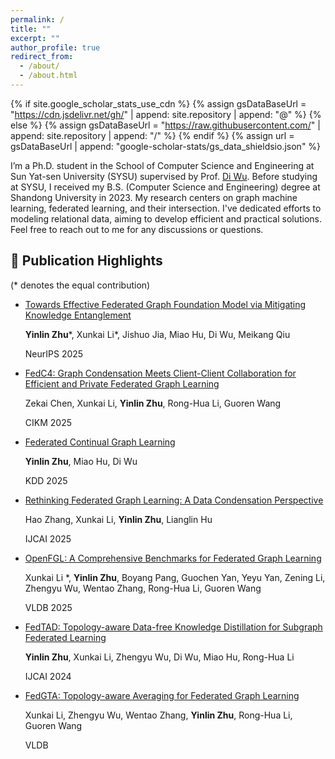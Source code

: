 ```yaml
---
permalink: /
title: ""
excerpt: ""
author_profile: true
redirect_from: 
  - /about/
  - /about.html
---
```


{% if site.google_scholar_stats_use_cdn %}
{% assign gsDataBaseUrl = "https://cdn.jsdelivr.net/gh/" | append: site.repository | append: "@" %}
{% else %}
{% assign gsDataBaseUrl = "https://raw.githubusercontent.com/" | append: site.repository | append: "/" %}
{% endif %}
{% assign url = gsDataBaseUrl | append: "google-scholar-stats/gs_data_shieldsio.json" %}

<span class='anchor' id='about-me'></span>



I’m a Ph.D. student in the School of Computer Science and Engineering at Sun Yat-sen University (SYSU) supervised by Prof. [Di Wu](https://netlabsysu.org/dwu/index.html). Before studying at SYSU, I received my B.S. (Computer Science and Engineering) degree at Shandong University in 2023. My research centers on graph machine learning, federated learning, and their intersection. I've dedicated efforts to modeling relational data, aiming to develop efficient and practical solutions. Feel free to reach out to me for any discussions or questions.




## 📝 Publication Highlights
(* denotes the equal contribution)
- [Towards Effective Federated Graph Foundation Model via Mitigating Knowledge Entanglement](https://arxiv.org/abs/2505.12684)
  
  **Yinlin Zhu***, Xunkai Li*, Jishuo Jia, Miao Hu, Di Wu, Meikang Qiu
  
  NeurIPS 2025

- [FedC4: Graph Condensation Meets Client-Client Collaboration for Efficient and Private Federated Graph Learning](https://arxiv.org/abs/2504.14188)

  Zekai Chen, Xunkai Li, **Yinlin Zhu**, Rong-Hua Li, Guoren Wang

  CIKM 2025
  
- [Federated Continual Graph Learning](https://arxiv.org/abs/2411.18919)
  
  **Yinlin Zhu**, Miao Hu, Di Wu
  
  KDD 2025

- [Rethinking Federated Graph Learning: A Data Condensation Perspective](https://arxiv.org/abs/2505.02573)

  Hao Zhang, Xunkai Li, **Yinlin Zhu**, Lianglin Hu

  IJCAI 2025
  
- [OpenFGL: A Comprehensive Benchmarks for Federated Graph Learning](https://arxiv.org/abs/2408.16288)
  
  Xunkai Li *, **Yinlin Zhu**, Boyang Pang, Guochen Yan, Yeyu Yan, Zening Li, Zhengyu Wu, Wentao Zhang, Rong-Hua Li, Guoren Wang
  
  VLDB 2025
  
- [FedTAD: Topology-aware Data-free Knowledge Distillation for Subgraph Federated Learning](https://arxiv.org/abs/2404.14061v2)
  
  **Yinlin Zhu**, Xunkai Li, Zhengyu Wu, Di Wu, Miao Hu, Rong-Hua Li
  
  IJCAI 2024

- [FedGTA: Topology-aware Averaging for Federated Graph Learning](https://dl.acm.org/doi/abs/10.14778/3617838.3617842)
  
  Xunkai Li, Zhengyu Wu, Wentao Zhang, **Yinlin Zhu**, Rong-Hua Li, Guoren Wang
  
  VLDB






